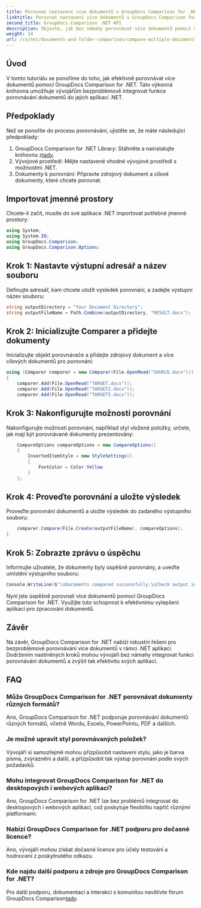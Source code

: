 ```yaml
---
title: Porovnat nastavení více dokumentů v GroupDocs Comparison for .NET
linktitle: Porovnat nastavení více dokumentů v GroupDocs Comparison for .NET
second_title: GroupDocs.Comparison .NET API
description: Objevte, jak bez námahy porovnávat více dokumentů pomocí GroupDocs Comparison for .NET. Postupujte podle našeho podrobného průvodce pro bezproblémové zpracování dokumentů.
weight: 14
url: /cs/net/documents-and-folder-comparison/compare-multiple-documents-settings-dotnet/
---
```

## Úvod
V tomto tutoriálu se ponoříme do toho, jak efektivně porovnávat více dokumentů pomocí GroupDocs Comparison for .NET. Tato výkonná knihovna umožňuje vývojářům bezproblémově integrovat funkce porovnávání dokumentů do jejich aplikací .NET.
## Předpoklady
Než se ponoříte do procesu porovnávání, ujistěte se, že máte následující předpoklady:
1.  GroupDocs Comparison for .NET Library: Stáhněte a nainstalujte knihovnu z[tady](https://releases.groupdocs.com/comparison/net/).
2. Vývojové prostředí: Mějte nastavené vhodné vývojové prostředí s možnostmi .NET.
3. Dokumenty k porovnání: Připravte zdrojový dokument a cílové dokumenty, které chcete porovnat.

## Importovat jmenné prostory
Chcete-li začít, musíte do své aplikace .NET importovat potřebné jmenné prostory:
```csharp
using System;
using System.IO;
using GroupDocs.Comparison;
using GroupDocs.Comparison.Options;
```
## Krok 1: Nastavte výstupní adresář a název souboru
Definujte adresář, kam chcete uložit výsledek porovnání, a zadejte výstupní název souboru:
```csharp
string outputDirectory = "Your Document Directory";
string outputFileName = Path.Combine(outputDirectory, "RESULT.docx");
```
## Krok 2: Inicializujte Comparer a přidejte dokumenty
Inicializujte objekt porovnávače a přidejte zdrojový dokument a více cílových dokumentů pro porovnání:
```csharp
using (Comparer comparer = new Comparer(File.OpenRead("SOURCE.docx")))
{
    comparer.Add(File.OpenRead("TARGET.docx"));
    comparer.Add(File.OpenRead("TARGET2.docx"));
    comparer.Add(File.OpenRead("TARGET3.docx"));
```
## Krok 3: Nakonfigurujte možnosti porovnání
Nakonfigurujte možnosti porovnání, například styl vložené položky, určete, jak mají být porovnávané dokumenty prezentovány:
```csharp
    CompareOptions compareOptions = new CompareOptions()
    {
        InsertedItemStyle = new StyleSettings()
        {
            FontColor = Color.Yellow
        }
    };
```
## Krok 4: Proveďte porovnání a uložte výsledek
Proveďte porovnání dokumentů a uložte výsledek do zadaného výstupního souboru:
```csharp
    comparer.Compare(File.Create(outputFileName), compareOptions);
}
```
## Krok 5: Zobrazte zprávu o úspěchu
Informujte uživatele, že dokumenty byly úspěšně porovnány, a uveďte umístění výstupního souboru:
```csharp
Console.WriteLine($"\nDocuments compared successfully.\nCheck output in {outputDirectory}.");
```
Nyní jste úspěšně porovnali více dokumentů pomocí GroupDocs Comparison for .NET. Využijte tuto schopnost k efektivnímu vylepšení aplikací pro zpracování dokumentů.

## Závěr
Na závěr, GroupDocs Comparison for .NET nabízí robustní řešení pro bezproblémové porovnávání více dokumentů v rámci .NET aplikací. Dodržením nastíněných kroků mohou vývojáři bez námahy integrovat funkci porovnávání dokumentů a zvýšit tak efektivitu svých aplikací.
## FAQ
### Může GroupDocs Comparison for .NET porovnávat dokumenty různých formátů?
Ano, GroupDocs Comparison for .NET podporuje porovnávání dokumentů různých formátů, včetně Wordu, Excelu, PowerPointu, PDF a dalších.
### Je možné upravit styl porovnávaných položek?
Vývojáři si samozřejmě mohou přizpůsobit nastavení stylu, jako je barva písma, zvýraznění a další, a přizpůsobit tak výstup porovnání podle svých požadavků.
### Mohu integrovat GroupDocs Comparison for .NET do desktopových i webových aplikací?
Ano, GroupDocs Comparison for .NET lze bez problémů integrovat do desktopových i webových aplikací, což poskytuje flexibilitu napříč různými platformami.
### Nabízí GroupDocs Comparison for .NET podporu pro dočasné licence?
Ano, vývojáři mohou získat dočasné licence pro účely testování a hodnocení z poskytnutého odkazu.
### Kde najdu další podporu a zdroje pro GroupDocs Comparison for .NET?
 Pro další podporu, dokumentaci a interakci s komunitou navštivte fórum GroupDocs Comparison[tady](https://forum.groupdocs.com/c/comparison/12).